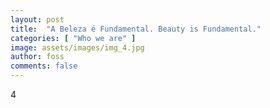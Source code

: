 ```yaml
---
layout: post
title:  "A Beleza é Fundamental. Beauty is Fundamental."
categories: [ "Who we are" ]
image: assets/images/img_4.jpg
author: foss
comments: false
---
```

4
